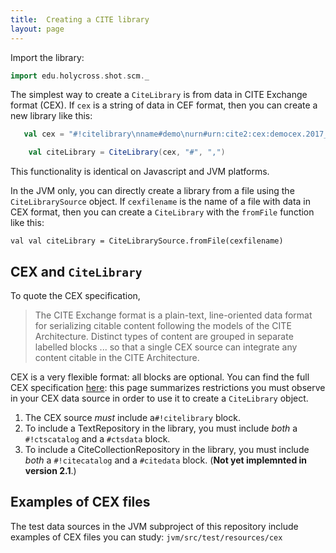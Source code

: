 ```yaml
---
title:  Creating a CITE library
layout: page
---
```



Import the library:

```scala
import edu.holycross.shot.scm._
```


The simplest way to create a `CiteLibrary` is from data in CITE Exchange format (CEX). If `cex` is a string of data in CEF format, then you can create a new library like this:


```scala
   val cex = "#!citelibrary\nname#demo\nurn#urn:cite2:cex:democex.2017_1:test\nlicense#public domain\n"

    val citeLibrary = CiteLibrary(cex, "#", ",")
```


This functionality is identical on Javascript and JVM platforms.

In the JVM only, you can directly create a library from a file using the `CiteLibrarySource` object. If `cexfilename` is the name of a file with data in CEX format, then you can create a `CiteLibrary` with the `fromFile` function like this:

    val val citeLibrary = CiteLibrarySource.fromFile(cexfilename)

## CEX and `CiteLibrary`

To quote the  CEX specification,

> The CITE Exchange format is a plain-text, line-oriented data format for serializing citable content following the models of the CITE Architecture. Distinct types of content are grouped in separate labelled blocks ... so that a single CEX source can integrate any content citable in the CITE Architecture.


CEX is a very flexible format:  all blocks are optional.   You can find the full CEX specification [here](https://cite-architecture.github.io/citedx/):  this page summarizes restrictions you must observe in your CEX data source in order to use it to create a `CiteLibrary` object.


1. The CEX source *must* include  a`#!citelibrary` block.
2. To include a TextRepository in the library, you must include *both* a `#!ctscatalog` and a `#ctsdata` block.
3.  To include a CiteCollectionRepository in the library, you must include *both* a `#!citecatalog` and a `#citedata` block.  (**Not yet implemnted in version 2.1**.)



## Examples of CEX files

The test data sources in the JVM subproject of this repository include examples of CEX files you can study: `jvm/src/test/resources/cex`

